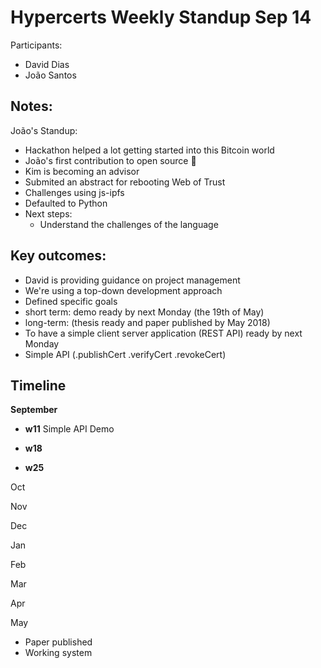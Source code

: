 # Hypercerts Weekly Standup Sep 14

Participants:
- David Dias
- João Santos



## Notes:

João's Standup:
- Hackathon helped a lot getting started into this Bitcoin world
- João's first contribution to open source 🌟
- Kim is becoming an advisor
- Submited an abstract for rebooting Web of Trust
- Challenges using js-ipfs
- Defaulted to Python
- Next steps:
  - Understand the challenges of the language
 
 
## Key outcomes:
- David is providing guidance on project management
- We're using a top-down development approach
- Defined specific goals 
 - short term: demo ready by next Monday (the 19th of May)
 - long-term: (thesis ready and paper published by May 2018)
- To have a simple client server application (REST API) ready by next Monday
 - Simple API  (.publishCert .verifyCert .revokeCert)


  
## Timeline

**September**
- **w11** Simple API Demo

- **w18**
- **w25**


Oct

Nov

Dec

Jan

Feb

Mar

Apr

May
  - Paper published
  - Working system


